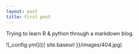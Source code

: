```yaml
---
layout: post
title: First post
---
```


Trying to learn R & python through a markdown blog.

![_config.yml]({{ site.baseurl }}/images/404.jpg)

